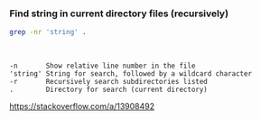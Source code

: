 ### Find string in current directory files (recursively)
```bash
grep -nr 'string' .
```
<br>

    -n       Show relative line number in the file
    'string' String for search, followed by a wildcard character
    -r       Recursively search subdirectories listed
    .        Directory for search (current directory)
    
https://stackoverflow.com/a/13908492
